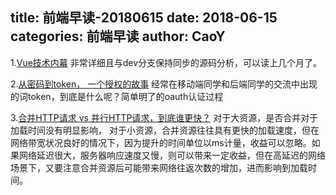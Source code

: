 title: 前端早读-20180615
date: 2018-06-15
categories: 前端早读
author: CaoY
---

1.[Vue技术内幕](http://hcysun.me/vue-design/art/)
非常详细且与dev分支保持同步的源码分析，可以读上几个月了。

2.[从密码到token， 一个授权的故事](https://mp.weixin.qq.com/s/6DjDnsy8wf26N0U-pWtG0Q)
经常在移动端同学和后端同学的交流中出现的词token，到底是什么呢？简单明了的oauth认证过程

3.[合并HTTP请求 vs 并行HTTP请求，到底谁更快？](https://juejin.im/post/5b166d1ee51d4506d5366982?utm_source=wechat)
对于大资源，是否合并对于加载时间没有明显影响，
对于小资源，合并资源往往具有更快的加载速度，但在网络带宽状况良好的情况下，因为提升的时间单位以ms计量，收益可以忽略。如果网络延迟很大，服务器响应速度又慢，则可以带来一定收益，但在高延迟的网络场景下，又要注意合并资源后可能带来网络往返次数的增加，进而影响到加载时间。